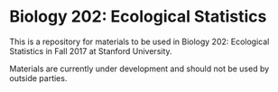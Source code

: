 # Biology 202: Ecological Statistics	

This is a repository for materials to be used in Biology 202: Ecological Statistics in Fall 2017 at Stanford University.

Materials are currently under development and should not be used by outside parties.

